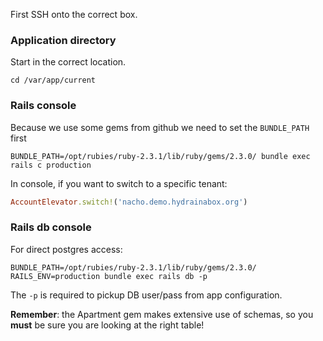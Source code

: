 First SSH onto the correct box.

### Application directory
Start in the correct location.
```
cd /var/app/current
```

### Rails console
Because we use some gems from github we need to set the `BUNDLE_PATH` first
```shell
BUNDLE_PATH=/opt/rubies/ruby-2.3.1/lib/ruby/gems/2.3.0/ bundle exec rails c production
```

In console, if you want to switch to a specific tenant:
```ruby
AccountElevator.switch!('nacho.demo.hydrainabox.org')
```

### Rails db console
For direct postgres access:
```shell
BUNDLE_PATH=/opt/rubies/ruby-2.3.1/lib/ruby/gems/2.3.0/ RAILS_ENV=production bundle exec rails db -p
```
The `-p` is required to pickup DB user/pass from app configuration.

**Remember**: the Apartment gem makes extensive use of schemas, so you **must** be sure you are looking at the right table!